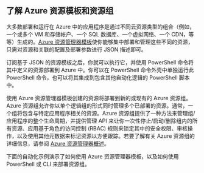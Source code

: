 ## 了解 Azure 资源模板和资源组

大多数部署和运行在 Azure 中的应用程序是通过不同云资源类型的组合（例如，一个或多个 VM 和存储帐户、一个 SQL 数据库、一个虚拟网络、一个 CDN，等等）生成的。[Azure 资源管理器模板](/documentation/articles/resource-group-authoring-templates)使你能够集中部署和管理这些不同的资源，只需对资源和关联的配置及部署参数进行 JSON 描述即可。

订阅基于 JSON 的资源模板之后，你就可以执行它，并使用 PowerShell 命令将其中定义的资源部署到 Azure 中。你可以在 PowerShell 命令外壳中单独运行此 PowerShell 命令，也可以将其集成到包含其他自动化逻辑的 PowerShell 脚本中。

使用 Azure 资源管理器模板创建的资源将部署到新的或现有的 Azure 资源组。Azure 资源组允许你以单个逻辑组的形式同时管理多个已部署的资源。通常，一个组将包含与特定应用程序相关的资源。Azure 资源组提供了一种方法来管理组/应用程序的整个生命周期，并提供管理 API 来让你一次性停止/启动/删除组内的所有资源、应用基于角色的访问控制 (RBAC) 规则来锁定其中的安全权限、审核操作，以及使用其他元数据来标记资源以方便跟踪。若要了解有关 Azure 资源组的详细信息，请参阅 [Azure 资源管理器概述](/documentation/articles/resource-group-overview/)。

下面的自动化示例演示了如何使用 Azure 资源管理器模板，以及如何使用 PowerShell 或 CLI 来部署资源组。

<!---HONumber=Mooncake_1207_2015-->